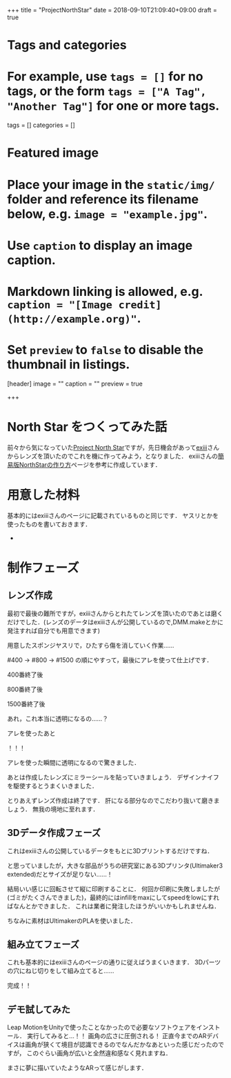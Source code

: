 +++
title = "ProjectNorthStar"
date = 2018-09-10T21:09:40+09:00
draft = true

# Tags and categories
# For example, use `tags = []` for no tags, or the form `tags = ["A Tag", "Another Tag"]` for one or more tags.
tags = []
categories = []

# Featured image
# Place your image in the `static/img/` folder and reference its filename below, e.g. `image = "example.jpg"`.
# Use `caption` to display an image caption.
#   Markdown linking is allowed, e.g. `caption = "[Image credit](http://example.org)"`.
# Set `preview` to `false` to disable the thumbnail in listings.
[header]
image = ""
caption = ""
preview = true

+++

# North Star をつくってみた話
前々から気になっていた[Project North Star](https://developer.leapmotion.com/northstar/)ですが，先日機会があって[exiii](https://exiii.jp/)さんからレンズを頂いたのでこれを機に作ってみよう，となりました．
exiiiさんの[簡易版NorthStarの作り方](https://exiii.jp/2018/07/19/project_north_star_jp-2/)ページを参考に作成しています．

# 用意した材料
基本的にはexiiiさんのページに記載されているものと同じです．
ヤスリとかを使ったものを書いておきます．

* 

# 制作フェーズ

## レンズ作成
最初で最後の難所ですが，exiiiさんからとれたてレンズを頂いたのであとは磨くだけでした．(レンズのデータはexiiiさんが公開しているので,DMM.makeとかに発注すれば自分でも用意できます)

用意したスポンジヤスリで，ひたすら傷を消していく作業……

#400 -> #800 -> #1500 の順にやすって，最後にアレを使って仕上げです．

400番終了後

800番終了後

1500番終了後

あれ，これ本当に透明になるの……？

アレを使ったあと

！！！

アレを使った瞬間に透明になるので驚きました．

あとは作成したレンズにミラーシールを貼っていきましょう．
デザインナイフを駆使するとうまくいきました．

とりあえずレンズ作成は終了です．
肝になる部分なのでこだわり抜いて磨きましょう．
無我の境地に至れます．

## 3Dデータ作成フェーズ
これはexiiiさんの公開しているデータをもとに3Dプリントするだけですね．

と思っていましたが，大きな部品がうちの研究室にある3Dプリンタ(Ultimaker3 extended)だとサイズが足りない……！

結局いい感じに回転させて縦に印刷することに．
何回か印刷に失敗しましたが(ゴミがたくさんできました)，最終的にはinfillをmaxにしてspeedをlowにすればなんとかできました．
これは業者に発注したほうがいいかもしれませんね．

ちなみに素材はUltimakerのPLAを使いました．

## 組み立てフェーズ
これも基本的にはexiiiさんのページの通りに従えばうまくいきます．
3Dパーツの穴にねじ切りをして組み立てると……

完成！！

## デモ試してみた
Leap MotionをUnityで使ったことなかったので必要なソフトウェアをインストール．
実行してみると…！！
画角の広さに圧倒される！
正直今までのARデバイスは画角が狭くて境目が認識できるのでなんだかなあといった感じだったのですが，
このぐらい画角が広いと全然違和感なく見れますね．

まさに夢に描いていたようなARって感じがします．
